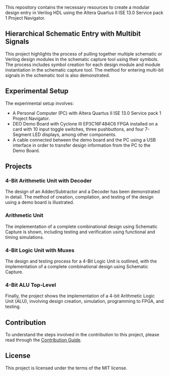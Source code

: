This repository contains the necessary resources to create a modular design entry in Verilog HDL using the Altera Quartus II ISE 13.0 Service pack 1 Project Navigator.

## Hierarchical Schematic Entry with Multibit Signals

This project highlights the process of pulling together multiple schematic or Verilog design modules in the schematic capture tool using their symbols. The process includes symbol creation for each design module and module instantiation in the schematic capture tool. The method for entering multi-bit signals in the schematic tool is also demonstrated.

## Experimental Setup

The experimental setup involves:

- A Personal Computer (PC) with Altera Quartus II ISE 13.0 Service pack 1 Project Navigator.
- DEO Demo Board with Cyclone III EP3C16F484C6 FPGA installed on a card with 10 input toggle switches, three pushbuttons, and four 7-Segment LED displays, among other components.
- A cable connected between the demo board and the PC using a USB interface in order to transfer design information from the PC to the Demo Board.

## Projects

### 4-Bit Arithmetic Unit with Decoder
The design of an Adder/Subtractor and a Decoder has been demonstrated in detail. The method of creation, compilation, and testing of the design using a demo board is illustrated.

### Arithmetic Unit
The implementation of a complete combinational design using Schematic Capture is shown, including testing and verification using functional and timing simulations. 

### 4-Bit Logic Unit with Muxes
The design and testing process for a 4-Bit Logic Unit is outlined, with the implementation of a complete combinational design using Schematic Capture.

### 4-Bit ALU Top-Level
Finally, the project shows the implementation of a 4-bit Arithmetic Logic Unit (ALU), involving design creation, simulation, programming to FPGA, and testing.

## Contribution
To understand the steps involved in the contribution to this project, please read through the [Contribution Guide](CONTRIBUTING.md).

## License
This project is licensed under the terms of the MIT license.
